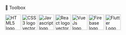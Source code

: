 🧰 Toolbox

<img class="larger" src="https://www.vectorlogo.zone/logos/w3_html5/w3_html5-icon.svg" alt="HTML5 logo vector" width="50" height="50"> <img class="larger" src="https://cdn.worldvectorlogo.com/logos/css-3.svg" alt="CSS3 logo vector" width="50" height="50"> <img class="larger" src="https://cdn.worldvectorlogo.com/logos/logo-javascript.svg" alt="Javascript logo vector" width="50" height="50"> <img class="larger" src="https://cdn.worldvectorlogo.com/logos/react-2.svg" alt="React logo vector" width="50" height="50"> <img class="larger" src="https://cdn.worldvectorlogo.com/logos/vue-js-1.svg" alt="Vue Js logo vector" width="50" height="50"> <img class="larger" src="https://cdn.worldvectorlogo.com/logos/firebase-1.svg" alt="Firebase logo vector" width="50" height="50"> <img class="larger" src="https://cdn.worldvectorlogo.com/logos/flutter-logo.svg" alt="Flutter Logo logo vector" width="50" height="50">

<!--
**TorrenceB/TorrenceB** is a ✨ _special_ ✨ repository because its `README.md` (this file) appears on your GitHub profile.

Here are some ideas to get you started:

- 🔭 I’m currently working on ...
- 🌱 I’m currently learning ...
- 👯 I’m looking to collaborate on ...
- 🤔 I’m looking for help with ...
- 💬 Ask me about ...
- 📫 How to reach me: ...
- 😄 Pronouns: ...
- ⚡ Fun fact: ...
-->
